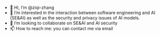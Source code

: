 - 👋 Hi, I’m @ziqi-zhang
- 👀 I’m interested in the interaction between software engineering and AI (SE&AI) as well as the security and privacy issues of AI models.
- 💞️ I’m looking to collaborate on SE&AI and AI security
- 📫 How to reach me: you can contact me via email


<!---
ziqi-zhang/ziqi-zhang is a ✨ special ✨ repository because its `README.md` (this file) appears on your GitHub profile.
You can click the Preview link to take a look at your changes.
--->
